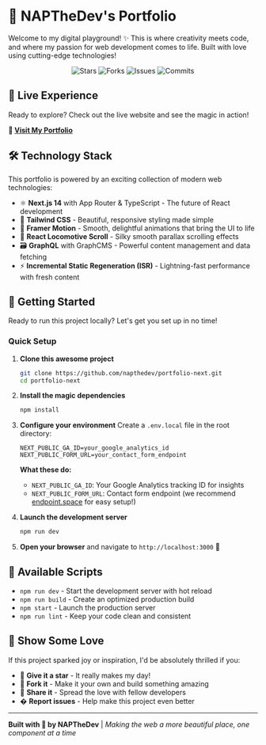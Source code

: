 # 🚀 NAPTheDev's Portfolio

Welcome to my digital playground! ✨ This is where creativity meets code, and where my passion for web development comes to life. Built with love using cutting-edge technologies!

<p align="center">
  <img alt="Stars" src="https://badgen.net/github/stars/napthedev/portfolio-next">
  <img alt="Forks" src="https://badgen.net/github/forks/napthedev/portfolio-next">
  <img alt="Issues" src="https://badgen.net/github/issues/napthedev/portfolio-next">
  <img alt="Commits" src="https://badgen.net/github/commits/napthedev/portfolio-next">
</p>

## 🌟 Live Experience

Ready to explore? Check out the live website and see the magic in action!

**🔗 [Visit My Portfolio](https://portfolio-napthedev.vercel.app/)**

## 🛠️ Technology Stack

This portfolio is powered by an exciting collection of modern web technologies:

- ⚛️ **Next.js 14** with App Router & TypeScript - The future of React development
- 🎨 **Tailwind CSS** - Beautiful, responsive styling made simple  
- 🌊 **Framer Motion** - Smooth, delightful animations that bring the UI to life
- 🎢 **React Locomotive Scroll** - Silky smooth parallax scrolling effects
- 🗃️ **GraphQL** with GraphCMS - Powerful content management and data fetching
- ⚡ **Incremental Static Regeneration (ISR)** - Lightning-fast performance with fresh content

## 🚀 Getting Started

Ready to run this project locally? Let's get you set up in no time!

### Quick Setup

1. **Clone this awesome project**
   ```bash
   git clone https://github.com/napthedev/portfolio-next.git
   cd portfolio-next
   ```

2. **Install the magic dependencies**
   ```bash
   npm install
   ```

3. **Configure your environment** 
   Create a `.env.local` file in the root directory:
   ```env
   NEXT_PUBLIC_GA_ID=your_google_analytics_id
   NEXT_PUBLIC_FORM_URL=your_contact_form_endpoint
   ```

   **What these do:**
   - `NEXT_PUBLIC_GA_ID`: Your Google Analytics tracking ID for insights
   - `NEXT_PUBLIC_FORM_URL`: Contact form endpoint (we recommend [endpoint.space](https://www.endpoint.space/) for easy setup!)

4. **Launch the development server**
   ```bash
   npm run dev
   ```

5. **Open your browser** and navigate to `http://localhost:3000` 🎉

## 🎯 Available Scripts

- `npm run dev` - Start the development server with hot reload
- `npm run build` - Create an optimized production build
- `npm start` - Launch the production server
- `npm run lint` - Keep your code clean and consistent

## 💝 Show Some Love

If this project sparked joy or inspiration, I'd be absolutely thrilled if you:

- 🌟 **Give it a star** - It really makes my day!
- 🍴 **Fork it** - Make it your own and build something amazing
- 💬 **Share it** - Spread the love with fellow developers
- � **Report issues** - Help make this project even better

---

**Built with 💖 by NAPTheDev** | *Making the web a more beautiful place, one component at a time*
